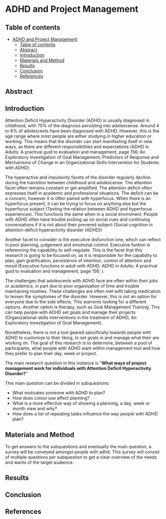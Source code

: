 
# ADHD and Project Management
## Table of contents
- [ADHD and Project Management](#adhd-and-project-management)
  - [Table of contents](#table-of-contents)
  - [Abstract](#abstract)
  - [Introduction](#introduction)
  - [Materials and Method](#materials-and-method)
  - [Results](#results)
  - [Conclusion](#conclusion)
  - [References](#references)


## Abstract

## Introduction
Attention Deficit Hyperactivity Disorder (ADHD) is usually diagnosed in childhood, with 75% of the diagnosis persisting into adolescense. Around 4 to 6% of adolescents have been diagnosed with ADHD. However, this is the age range where most people are either studying in higher education or working. This means that the disorder can start manifesting itself in new ways, as there are different responsibilities and expectations (ADHD in Adults: A practival guid to evaluation and management, page 156; An Exploratory Investigation of Goal Management; Predictors of Response and Mechanisms of Change in an Organizational Skills Intervention for Students with ADHD). 

The hyperactive and impulsivity facets of the disorder regularly decline during the transition between childhood and adolescense. The attention facet often remains constant or get amplified. The attention deficit often expresses itself in academic and professional situations. The deficit can be a concern, however it is often paired with hyperfocus. When there is an hyperfocus present, it can be trying to focus on anything else but the hyperfocus subject (Testing the relation between ADHD and hyperfocus experiences). This functions the same when in a social enviroment. People with ADHD often have trouble picking up on social cues and continuing conversations if it is not about their prevered subject (Social cognition in attention-deficit hyperactivity disorder (ADHD))

Another facet to consider is the executive disfunction one, which can reflect in poor planning, judgement and emotional control. Executive funtion is referencing the capability to self-regulate. This is the facet that this research is going to be focused on, as it is responsible for the capability to plan, gain gratification, persistence of intention, control of attention and mood (Executive functions in adult with ADHD; ADHD in Adults: A practival guid to evaluation and management, page 156; ).

The challenges that adolescents with ADHD face are often within their jobs or academics, in part due to poor organisation of time and trouble maintaining routines. These challenges are often met with taking medication to lessen the symptomes of the disorder. However, this is not an option for everyone due to the side effects. This warrents looking for a different options. Another option is therapy, such as Goal Management Training. This can help people with ADHD set goals and manage their projects (Organizational-skills interventions in the treatment of ADHD; An Exploratory Investigation of Goal Management). 

Nonetheless, there is not a tool geared specifically towards people with ADHD to customize to their liking, to set goals in and manage what their are working on. The goal of this research is to determine, between a pool of participants, what people with ADHD want within management tool and how they prefer to plan their day, week or project. 

The main research question in this instance is "**What ways of project management work for individuals with Attention Deficit Hyperactivity Disorder?**"

This main question can be divided in subquestions:
- What motivates someone with ADHD to plan?
- How does colour use affect planning?
- What is a more effective way of showing a planning, a day, week or month view and why?
- How does a list of repeating tasks influence the way people with ADHD plan?

## Materials and Method
To get answers to the subquestions and eventually the main question, a survey will be conveyed amongst people with adhd. This survey will consist of multiple questions per subquestion to get a clear overview of the needs and wants of the target audience.  

## Results

## Conclusion

## References
